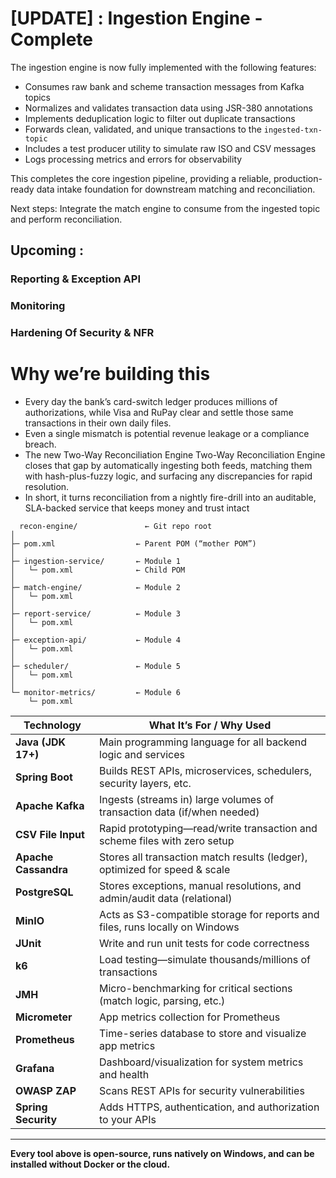 # [UPDATE] : Ingestion Engine - Complete

The ingestion engine is now fully implemented with the following features:

* Consumes raw bank and scheme transaction messages from Kafka topics
* Normalizes and validates transaction data using JSR-380 annotations
* Implements deduplication logic to filter out duplicate transactions
* Forwards clean, validated, and unique transactions to the `ingested-txn-topic`
* Includes a test producer utility to simulate raw ISO and CSV messages
* Logs processing metrics and errors for observability

This completes the core ingestion pipeline, providing a reliable, production-ready data intake foundation for downstream matching and reconciliation.

Next steps: Integrate the match engine to consume from the ingested topic and perform reconciliation.
## Upcoming : 
### Reporting & Exception API
### Monitoring 
### Hardening Of Security & NFR

# Why we’re building this

- Every day the bank’s card-switch ledger produces millions of authorizations, while Visa and RuPay clear and settle those same transactions in their own daily files.
- Even a single mismatch is potential revenue leakage or a compliance breach.
- The new Two-Way Reconciliation Engine Two-Way Reconciliation Engine closes that gap by automatically ingesting both
  feeds, matching them with hash-plus-fuzzy logic, and surfacing any discrepancies for rapid resolution.
- In short, it turns reconciliation from a nightly fire-drill into an
  auditable, SLA-backed service that keeps money and trust intact

```
  recon-engine/               ← Git repo root
│  
├─ pom.xml                  ← Parent POM (“mother POM”)
│  
├─ ingestion-service/       ← Module 1
│   └─ pom.xml              ← Child POM
│  
├─ match-engine/            ← Module 2
│   └─ pom.xml
│  
├─ report-service/          ← Module 3
│   └─ pom.xml
│  
├─ exception-api/           ← Module 4
│   └─ pom.xml
│  
├─ scheduler/               ← Module 5
│   └─ pom.xml
│  
└─ monitor-metrics/         ← Module 6
    └─ pom.xml

```

| **Technology** | **What It’s For / Why Used** |
| --- | --- |
| **Java (JDK 17+)** | Main programming language for all backend logic and services |
| **Spring Boot** | Builds REST APIs, microservices, schedulers, security layers, etc. |
| **Apache Kafka** | Ingests (streams in) large volumes of transaction data (if/when needed) |
| **CSV File Input** | Rapid prototyping—read/write transaction and scheme files with zero setup |
| **Apache Cassandra** | Stores all transaction match results (ledger), optimized for speed & scale |
| **PostgreSQL** | Stores exceptions, manual resolutions, and admin/audit data (relational) |
| **MinIO** | Acts as S3-compatible storage for reports and files, runs locally on Windows |
| **JUnit** | Write and run unit tests for code correctness |
| **k6** | Load testing—simulate thousands/millions of transactions |
| **JMH** | Micro-benchmarking for critical sections (match logic, parsing, etc.) |
| **Micrometer** | App metrics collection for Prometheus |
| **Prometheus** | Time-series database to store and visualize app metrics |
| **Grafana** | Dashboard/visualization for system metrics and health |
| **OWASP ZAP** | Scans REST APIs for security vulnerabilities |
| **Spring Security** | Adds HTTPS, authentication, and authorization to your APIs |

---

**Every tool above is open-source, runs natively on Windows, and can be installed without Docker or the cloud.**
